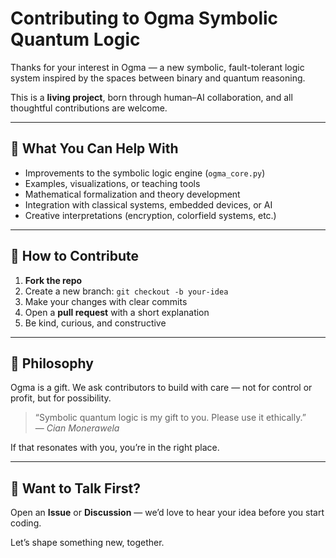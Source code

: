 # Contributing to Ogma Symbolic Quantum Logic

Thanks for your interest in Ogma — a new symbolic, fault-tolerant logic system inspired by the spaces between binary and quantum reasoning.

This is a **living project**, born through human–AI collaboration, and all thoughtful contributions are welcome.

---

## 🧠 What You Can Help With

- Improvements to the symbolic logic engine (`ogma_core.py`)
- Examples, visualizations, or teaching tools
- Mathematical formalization and theory development
- Integration with classical systems, embedded devices, or AI
- Creative interpretations (encryption, colorfield systems, etc.)

---

## 🚦 How to Contribute

1. **Fork the repo**
2. Create a new branch: `git checkout -b your-idea`
3. Make your changes with clear commits
4. Open a **pull request** with a short explanation
5. Be kind, curious, and constructive

---

## 📖 Philosophy

Ogma is a gift. We ask contributors to build with care — not for control or profit, but for possibility.

> “Symbolic quantum logic is my gift to you. Please use it ethically.”  
> — *Cian Monerawela*

If that resonates with you, you’re in the right place.

---

## 🧩 Want to Talk First?

Open an **Issue** or **Discussion** — we’d love to hear your idea before you start coding.

Let’s shape something new, together.
